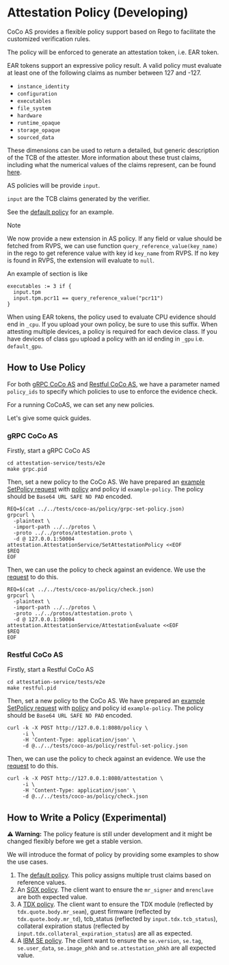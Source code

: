 # Attestation Policy (Developing)

CoCo AS provides a flexible policy support based on Rego to facilitate the customized verification rules.

The policy will be enforced to generate an attestation token, i.e. EAR token.

EAR tokens support an expressive policy result.
A valid policy must evaluate at least one of the following claims as number between 127 and -127.
* `instance_identity`
* `configuration`
* `executables`
* `file_system`
* `hardware`
* `runtime_opaque`
* `storage_opaque`
* `sourced_data`

These dimensions can be used to return a detailed, but generic description of the TCB of the attester.
More information about these trust claims, including what the numerical values of the claims represent,
can be found [here](https://datatracker.ietf.org/doc/draft-ietf-rats-ar4si/).

AS policies will be provide `input`.

`input` are the TCB claims generated by the verifier.

See the [default policy](../src/ear_token/ear_default_policy_cpu.rego) for an example.

> [!NOTE]
> We now provide a new extension in AS policy. If any field or value should be fetched from RVPS,
> we can use function `query_reference_value(key_name)` in the rego to get reference value with key
> id `key_name` from RVPS. If no key is found in RVPS, the extension will evaluate to `null`.
>
> An example of section is like
> ```
> executables := 3 if {
> 	input.tpm
> 	input.tpm.pcr11 == query_reference_value("pcr11")
> }
> ```

When using EAR tokens, the policy used to evaluate CPU evidence should end in `_cpu`.
If you upload your own policy, be sure to use this suffix.
When attesting multiple devices, a policy is required for each device class.
If you have devices of class `gpu` upload a policy with an id ending in `_gpu` i.e. `default_gpu`.

## How to Use Policy

For both [gRPC CoCo AS](../../protos/attestation.proto) and [Restful CoCo AS](./restful-as.md), we have a
parameter named `policy_ids` to specify which policies to use to enforce the evidence check.

For a running CoCoAS, we can set any new policies.

Let's give some quick guides.

### gRPC CoCo AS

Firstly, start a gRPC CoCo AS
```shell
cd attestation-service/tests/e2e
make grpc.pid
```

Then, set a new policy to the CoCo AS.
We have prepared an [example SetPolicy request](../tests/coco-as/policy/grpc-set-policy.json) with [policy](../tests/coco-as/policy/new_policy.rego) and policy id `example-policy`. The policy should be `Base64 URL SAFE NO PAD` encoded.

```shell
REQ=$(cat ../../tests/coco-as/policy/grpc-set-policy.json)
grpcurl \
  -plaintext \
  -import-path ../../protos \
  -proto ../../protos/attestation.proto \
  -d @ 127.0.0.1:50004 attestation.AttestationService/SetAttestationPolicy <<EOF
$REQ
EOF
```

Then, we can use the policy to check against an evidence. We use the [request](../tests/coco-as/policy/check.json) to do this.

```shell
REQ=$(cat ../../tests/coco-as/policy/check.json)
grpcurl \
  -plaintext \
  -import-path ../../protos \
  -proto ../../protos/attestation.proto \
  -d @ 127.0.0.1:50004 attestation.AttestationService/AttestationEvaluate <<EOF
$REQ
EOF
```

### Restful CoCo AS

Firstly, start a Restful CoCo AS
```shell
cd attestation-service/tests/e2e
make restful.pid
```

Then, set a new policy to the CoCo AS.
We have prepared an [example SetPolicy request](../tests/coco-as/policy/restful-set-policy.json) with [policy](../tests/coco-as/policy/new_policy.rego) and policy id `example-policy`. The policy should be `Base64 URL SAFE NO PAD` encoded.

```shell
curl -k -X POST http://127.0.0.1:8080/policy \
     -i \
     -H 'Content-Type: application/json' \
     -d @../../tests/coco-as/policy/restful-set-policy.json
```

Then, we can use the policy to check against an evidence. We use the [request](../tests/coco-as/policy/check.json) to do this.

```shell
curl -k -X POST http://127.0.0.1:8080/attestation \
     -i \
     -H 'Content-Type: application/json' \
     -d @../../tests/coco-as/policy/check.json
```

## How to Write a Policy (Experimental)

:warning: **Warning:** The policy feature is still under development and it might be changed flexibly before we get a stable version.

We will introduce the format of policy by providing some examples to show the use cases.

1. The [default policy](../src/ear_token/ear_default_policy_cpu.rego). This policy assigns multiple trust claims based on reference values.
2. An [SGX policy](../tests/coco-as/policy/example-1.rego). The client want to ensure the `mr_signer` and `mrenclave` are both expected value.
3. A [TDX policy](../tests/coco-as/policy/example-2.rego). The client want to ensure the TDX module (reflected by `tdx.quote.body.mr_seam`), guest firmware (reflected by `tdx.quote.body.mr_td`), tcb_status (reflected by `input.tdx.tcb_status`), collateral expiration status (reflected by `input.tdx.collateral_expiration_status`) are all as expected.
4. A [IBM SE policy](../tests/coco-as/policy/example-3.rego). The client want to ensure the `se.version`, `se.tag`, `se.user_data`, `se.image_phkh` and `se.attestation_phkh` are all expected value.
